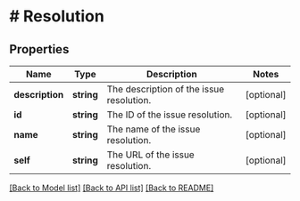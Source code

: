 # # Resolution

## Properties

Name | Type | Description | Notes
------------ | ------------- | ------------- | -------------
**description** | **string** | The description of the issue resolution. | [optional]
**id** | **string** | The ID of the issue resolution. | [optional]
**name** | **string** | The name of the issue resolution. | [optional]
**self** | **string** | The URL of the issue resolution. | [optional]

[[Back to Model list]](../../README.md#models) [[Back to API list]](../../README.md#endpoints) [[Back to README]](../../README.md)
